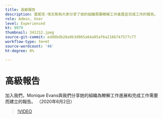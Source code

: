 ```yaml
---
title: 高級報告
description: 莫妮克·埃文斯與大家分享了她的組織需要瞭解工作進展並完成工作的報告。 （2020年6月2日）
role: Admin, User
level: Experienced
kt: 9979
thumbnail: 341212.jpeg
source-git-commit: edd0bdb28a9b3d065a64a95af6a216b747577c77
workflow-type: tm+mt
source-wordcount: '46'
ht-degree: 0%

---
```


# 高級報告

加入我們，Monique Evans與我們分享她的組織為瞭解工作進展和完成工作需要而建立的報告。  （2020年6月2日）

>[!VIDEO](https://video.tv.adobe.com/v/341212/?quality=12&learn=on)
